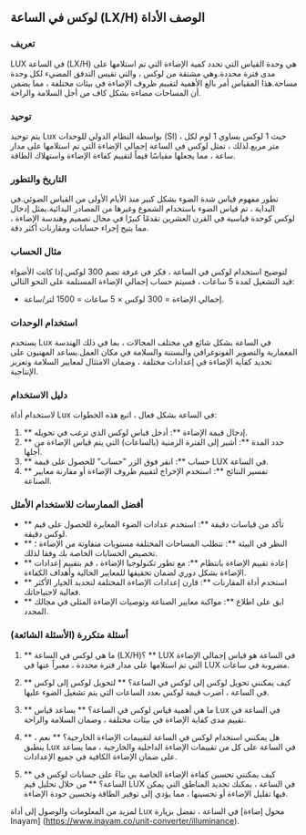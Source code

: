 ## لوكس في الساعة (LX/H) الوصف الأداة

### تعريف
LUX في الساعة (LX/H) هي وحدة القياس التي تحدد كمية الإضاءة التي تم استلامها على مدى فترة محددة.وهي مشتقة من لوكس ، والتي تقيس التدفق المضيء لكل وحدة مساحة.هذا المقياس أمر بالغ الأهمية لتقييم ظروف الإضاءة في بيئات مختلفة ، مما يضمن أن المساحات مضاءة بشكل كاف من أجل السلامة والراحة.

### توحيد
يتم توحيد Lux بواسطة النظام الدولي للوحدات (SI) ، حيث 1 لوكس يساوي 1 لوم لكل متر مربع.لذلك ، تمثل لوكس في الساعة إجمالي الإضاءة التي تم استلامها على مدار ساعة ، مما يجعلها مقياسًا قيماً لتقييم كفاءة الإضاءة واستهلاك الطاقة.

### التاريخ والتطور
تطور مفهوم قياس شدة الضوء بشكل كبير منذ الأيام الأولى من القياس الضوئي.في البداية ، تم قياس الضوء باستخدام الشموع وغيرها من المصادر البدائية.يمثل إدخال لوكس كوحدة قياسية في القرن العشرين تقدمًا كبيرًا في مجال تصميم وهندسة الإضاءة ، مما يتيح إجراء حسابات ومقارنات أكثر دقة.

### مثال الحساب
لتوضيح استخدام لوكس في الساعة ، فكر في غرفة تضم 300 لوكس.إذا كانت الأضواء قيد التشغيل لمدة 5 ساعات ، فسيتم حساب إجمالي الإضاءة المستلمة على النحو التالي:
- إجمالي الإضاءة = 300 لوكس × 5 ساعات = 1500 لتر/ساعة.

### استخدام الوحدات
يستخدم Lux في الساعة بشكل شائع في مختلف المجالات ، بما في ذلك الهندسة المعمارية والتصوير الفوتوغرافي والبستنة والسلامة في مكان العمل.يساعد المهنيون على تحديد كفاية الإضاءة في إعدادات مختلفة ، وضمان الامتثال لمعايير السلامة وتعزيز الإنتاجية.

### دليل الاستخدام
لاستخدام أداة Lux في الساعة بشكل فعال ، اتبع هذه الخطوات:
1. ** إدخال قيمة الإضاءة **: أدخل قياس لوكس الذي ترغب في تحويله.
2. ** حدد المدة **: أشير إلى الفترة الزمنية (بالساعات) التي يتم قياس الإضاءة من أجلها.
3. ** حساب **: انقر فوق الزر "حساب" للحصول على قيمة LUX في الساعة.
4. ** تفسير النتائج **: استخدم الإخراج لتقييم ظروف الإضاءة أو مقارنة معايير الصناعة.

### أفضل الممارسات للاستخدام الأمثل
- ** تأكد من قياسات دقيقة **: استخدم عدادات الضوء المعايرة للحصول على قيم لوكس دقيقة.
- ** النظر في البيئة **: تتطلب المساحات المختلفة مستويات متفاوتة من الإضاءة ؛تخصيص الحسابات الخاصة بك وفقا لذلك.
- ** إعادة تقييم الإضاءة بانتظام **: مع تطور تكنولوجيا الإضاءة ، قم بتقييم إعدادات الإضاءة بشكل دوري لضمان تحقيقها للمعايير الحالية وأهداف الكفاءة.
- ** استخدم أداة المقارنات **: قارن إعدادات الإضاءة المختلفة لتحديد الخيار الأكثر فعالية لاحتياجاتك.
- ** ابق على اطلاع **: مواكبة معايير الصناعة وتوصيات الإضاءة المثلى في مجالك المحدد.

### أسئلة متكررة (الأسئلة الشائعة)

1. ** ما هي لوكس في الساعة (LX/H)؟ **
LUX في الساعة هو قياس إجمالي الإضاءة التي تم استلامها على مدار فترة محددة ، معبراً عنها في LUX مضروبة في ساعات.

2. ** كيف يمكنني تحويل لوكس إلى لوكس في الساعة؟ **
لتحويل لوكس إلى لوكس في الساعة ، اضرب قيمة لوكس بعدد الساعات التي يتم تشغيل الضوء عليها.

3. ** ما هي أهمية قياس لوكس في الساعة؟ **
يساعد قياس Lux في الساعة في تقييم مدى كفاية الإضاءة في بيئات مختلفة ، وضمان السلامة والراحة.

4. ** هل يمكنني استخدام لوكس في الساعة لتقييمات الإضاءة الخارجية؟ **
نعم ، ينطبق Lux في الساعة على كل من تقييمات الإضاءة الداخلية والخارجية ، مما يساعد على ضمان الإضاءة الكافية في جميع الإعدادات.

5. ** كيف يمكنني تحسين كفاءة الإضاءة الخاصة بي بناءً على حسابات لوكس في الساعة؟ **
من خلال تحليل قيم LUX في الساعة ، يمكنك تحديد المناطق التي يمكن فيها تقليل الإضاءة أو تحسينها ، مما يؤدي إلى توفير الطاقة وتحسين جودة الإضاءة.

لمزيد من المعلومات والوصول إلى أداة Lux في الساعة ، تفضل بزيارة [محول إضاءة Inayam] (https://www.inayam.co/unit-converter/illuminance).